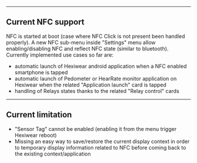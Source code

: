 -------------------
Current NFC support
-------------------
NFC is started at boot (case where NFC Click is not present been handled properly).
A new NFC sub-menu inside "Settings" menu allow enabling/disabling NFC and reflect NFC state (similar to bluetooth).
Currently implemented use cases so far are:
- automatic launch of Hexiwear android application when a NFC enabled smartphone is tapped
- automatic launch of Pedometer or HearRate monitor application on Hexiwear when the related "Application launch" card is tapped
- handling of Relays states thanks to the related "Relay control" cards

------------------
Current limitation
------------------
- "Sensor Tag" cannot be enabled (enabling it from the menu trigger Hexiwear reboot)
- Missing an easy way to save/restore the current display context in order to temporary display information related to NFC before coming back to the existing context/application
